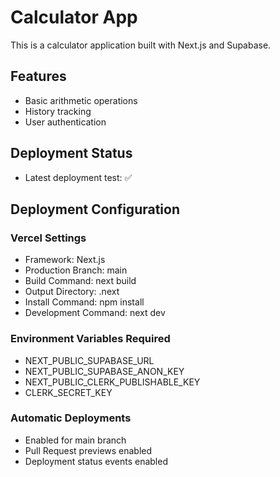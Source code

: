 # Calculator App

This is a calculator application built with Next.js and Supabase.

## Features
- Basic arithmetic operations
- History tracking
- User authentication

## Deployment Status
- Latest deployment test: ✅ 

## Deployment Configuration
### Vercel Settings
- Framework: Next.js
- Production Branch: main
- Build Command: next build
- Output Directory: .next
- Install Command: npm install
- Development Command: next dev

### Environment Variables Required
- NEXT_PUBLIC_SUPABASE_URL
- NEXT_PUBLIC_SUPABASE_ANON_KEY
- NEXT_PUBLIC_CLERK_PUBLISHABLE_KEY
- CLERK_SECRET_KEY

### Automatic Deployments
- Enabled for main branch
- Pull Request previews enabled
- Deployment status events enabled 
